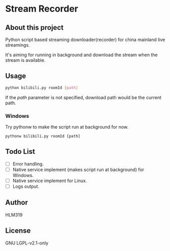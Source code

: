 # Stream Recorder

## About this project

Python script based streaming downloader(recorder) for china mainland live streamings.

It's aiming for running in background and download the stream when the stream is available.

## Usage

```bash
python bilibili.py roomId [path]
```
If the _path_ parameter is not specified, download path would be the current path.

### Windows

Try pythonw to make the script run at background for now.
```batch
pythonw bilibili.py roomId [path]
```

## Todo List

- [ ] Error handling.
- [ ] Native service implement (makes script run at background) for Windows.
- [ ] Native service implement for Linux.
- [ ] Logs output.

## Author

HLM319

## License

GNU LGPL-v2.1-only